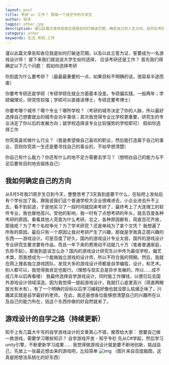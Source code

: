 ```yaml
---
layout: post
title: 考研 or 工作？ 致每一个迷茫中的大学生
author: 顿泽
tagpic: other.jpg
description: 谨以此篇文章告知各位我是如何打破迷茫期，确定自己的人生方向，如何在考研还是工作的问题上选择
category: other
keywords: 生活,考研,工作
---
```


谨以此篇文章告知各位我是如何打破迷茫期，以及以此立誓为证，誓要成为一名游戏设计师！
接下来我们就说说大学生如何选择， 应该考研还是工作？
首先我们得确定以下几个问题：
假如你选择考研

你到底为什么要考研？（最最最重要的一点，如果目标不明确的话，很容易半途而废）

你要考专硕还是学硕（专硕学硕在就业方面基本没差。专硕偏实践，一般两年；学硕偏理论，研究性较强；学硕可以直接读博士，专硕还要考博士）

你要考哪个城市？哪个专业？哪所学校？（考研的城市决定了你的人脉，所以最好选择自己想要就业的城市会功半事倍；其次我觉得专业比学校更重要，研究生的专业决定了你以后的发展方向；就学校选择该专业比较强势的学校即可）
假如你选择工作

你究竟喜欢做什么行业？（我是希望做自己喜欢的职业，然后能打造属于自己的事业，否则你究其一生还是要寻找自己的事业的，不如早想清楚）

你自己有什么能力？你还有什么的地不足方需要去学习？（想明白自己的能力与不足后要有目的地去锻炼自己）

## 我如何确定自己的方向

从8月5号我21周岁生日到今天，整整思考了3天我到底要干什么，在贴吧上发帖后有个学长加了我，跟我说我们这个普通学校大企业很难进去，小企业进去升不上去，看不到前途，于是他实习了一段时间就回来考研了，最终考上了大连理工的软件专业，我也替他高兴。受他的影响，我一时有了点想考研的年头，就去百度各种考研的原因，看看其他人究竟为什么考研。总之，各种原因都有，简直百花齐放，那我呢？为了考个名校争光？为了学术研究？还是单纯为了拿个文凭？
我想遍了所有的原因，最后只有一个原因让我对考研产生了兴趣，那就是学我真正感兴趣的东西——游戏设计。可是百度了好久，国内的游戏设计专业太弱，国外的游戏设计专业研究生要求要有作品，而且一年下来的费用动不动就几十万（笔者普通家庭，负担不起）。那我到底该怎么办？国内的游戏设计研究生以中传为最佳学校，偏艺术类，而我想成为一个能做独立游戏的设计师，所以不符合我的预期。然后，我就在网上搜各独立游戏团队，发现大多的游戏设计师都是自学编程，设计，和艺术。别人都可以，我觉得我肯定也能行。（理想与现实总是异步发展的，所以……成不成几年以后再看喽）
我最终选择自学游戏设计，同时能工作赚钱，以便日后去国外游戏设计领域深造。因为我觉得一提起游戏设计，我就打心底里高兴（简直两眼放光有木有），有了一个明确的目标以后学习编程好像也就没那么枯燥乏味了，兴趣其实就是自学最好的老师。
在此，我还是想各位能够想清楚自己的兴趣所在以及自己的能力所在，钱这个东西你做的好自然就来了。

## 游戏设计的自学之路（持续更新）

知乎上有几篇大牛写的自学游戏设计的文章真心不错，推荐给大家：
想要自己做一款游戏，需要学习哪些知识？
自学游戏开发 - 知乎专栏
先从C#学起，然后学习unity引擎，不断更新学习成果……
我觉得做游戏设计就是要不断地创新，挑战自己，先放上一张最近想出来的游戏吧，比较简单
![img](https://pic4.zhimg.com/v2-a992f7c9eca9c665bd6d65114dfbf07f_r.png)
（图片来自百度脑图，这真是把想法系统化的好东西）